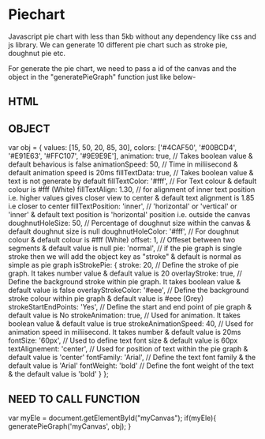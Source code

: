 # Piechart
Javascript pie chart with less than 5kb without any dependency like css and js library. We can generate 10 different pie chart such as stroke pie, doughnut pie etc. 

For generate the pie chart, we need to pass a id of the canvas and the object in the "generatePieGraph" function just like below-

HTML
----
<canvas id="myCanvas" width="300" height="300"></canvas>

OBJECT
-------
var obj = {
	values: [15, 50, 20, 85, 30],
	colors: ['#4CAF50', '#00BCD4', '#E91E63', '#FFC107', '#9E9E9E'],
	animation: true, // Takes boolean value & default behavious is false
	animationSpeed: 50, // Time in miliisecond & default animation speed is 20ms
	fillTextData: true, // Takes boolean value & text is not generate by default 
	fillTextColor: '#fff', // For Text colour & default colour is #fff (White)
	fillTextAlign: 1.30, // for alignment of inner text position i.e. higher values gives closer view to center & default text alignment is 1.85 i.e closer to center
	fillTextPosition: 'inner', // 'horizontal' or 'vertical' or 'inner' & default text position is 'horizontal' position i.e. outside the canvas
	doughnutHoleSize: 50, // Percentage of doughnut size within the canvas & default doughnut size is null
	doughnutHoleColor: '#fff', // For doughnut colour & default colour is #fff (White)
	offset: 1, // Offeset between two segments & default value is null
	pie: 'normal', // if the pie graph is single stroke then we will add the object key as "stroke" & default is normal as simple as pie graph
	isStrokePie: { 
		stroke: 20, // Define the stroke of pie graph. It takes number value & default value is 20
		overlayStroke: true, // Define the background stroke within pie graph. It takes boolean value & default value is false
		overlayStrokeColor: '#eee', // Define the background stroke colour within pie graph & default value is #eee (Grey)
		strokeStartEndPoints: 'Yes', // Define the start and end point of pie graph & default value is No
		strokeAnimation: true, // Used for animation. It takes boolean value & default value is true
		strokeAnimationSpeed: 40, // Used for animation speed in miliisecond. It takes number & default value is 20ms
		fontSize: '60px', // Used to define text font size & default value is 60px
		textAlignement: 'center', // Used for position of text within the pie graph & default value is 'center'
		fontFamily: 'Arial', // Define the text font family & the default value is 'Arial'
		fontWeight: 'bold' //  Define the font weight of the text & the default value is 'bold'
	}
};
            
 NEED TO CALL FUNCTION
 ----------------------	
var myEle = document.getElementById("myCanvas");
if(myEle){ 
	generatePieGraph('myCanvas', obj);
}
